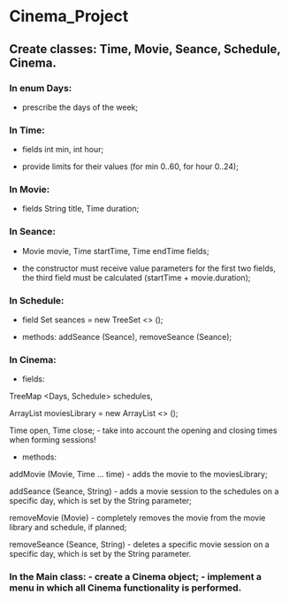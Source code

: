 # Cinema_Project

## Create classes: Time, Movie, Seance, Schedule, Cinema.

### In enum Days:

- prescribe the days of the week;

### In Time:

- fields int min, int hour;

- provide limits for their values (for min 0..60, for hour 0..24);

### In Movie:

- fields String title, Time duration;

### In Seance:

- Movie movie, Time startTime, Time endTime fields;

- the constructor must receive value parameters for the first two fields, the third field must be calculated (startTime + movie.duration);

### In Schedule:

- field Set <Seance> seances = new TreeSet <> ();

- methods: addSeance (Seance), removeSeance (Seance);

### In Cinema:

- fields:

TreeMap <Days, Schedule> schedules,

ArrayList <Movie> moviesLibrary = new ArrayList <> ();

Time open, Time close; - take into account the opening and closing times when forming sessions!

- methods:

addMovie (Movie, Time ... time) - adds the movie to the moviesLibrary;

addSeance (Seance, String) - adds a movie session to the schedules on a specific day, which is set by the String parameter;

removeMovie (Movie) - completely removes the movie from the movie library and schedule, if planned;

removeSeance (Seance, String) - deletes a specific movie session on a specific day, which is set by the String parameter.

### In the Main class: - create a Cinema object; - implement a menu in which all Cinema functionality is performed.
